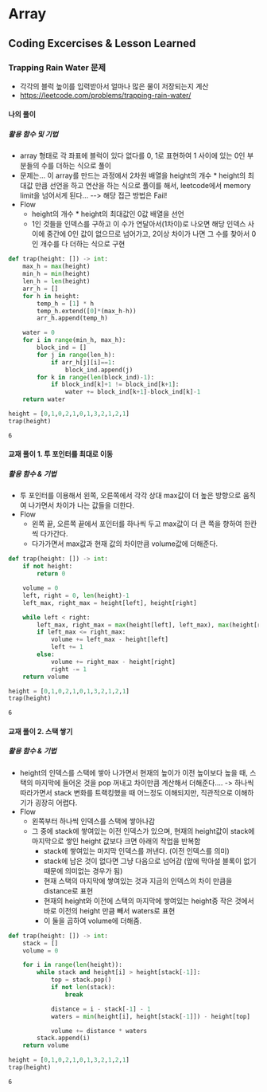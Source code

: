 # Array
## Coding Excercises & Lesson Learned

### Trapping Rain Water 문제
 - 각각의 블럭 높이를 입력받아서 얼마나 많은 물이 저장되는지 계산
 - https://leetcode.com/problems/trapping-rain-water/

#### 나의 풀이
##### 활용 함수 및 기법
 - array 형태로 각 좌표에 블럭이 있다 없다를 0, 1로 표현하여 1 사이에 있는 0인 부분들의 수를 더하는 식으로 풀이
 - 문제는... 이 array를 만드는 과정에서 2차원 배열을 height의 개수 * height의 최대값 만큼 선언을 하고 연산을 하는 식으로 풀이를 해서, leetcode에서 memory limit을 넘어서게 된다... --> 해당 접근 방법은 Fail!
 - Flow 
    + height의 개수 * height의 최대값인 0값 배열을 선언
    + 1인 것들을 인덱스를 구하고 이 수가 연달아서(1차이)로 나오면 해당 인덱스 사이에 중간에 0인 값이 없으므로 넘어가고, 2이상 차이가 나면 그 수를 찾아서 0인 개수를 다 더하는 식으로 구현


```python
def trap(height: []) -> int:
    max_h = max(height)
    min_h = min(height)
    len_h = len(height)
    arr_h = []
    for h in height:
        temp_h = [1] * h
        temp_h.extend([0]*(max_h-h))
        arr_h.append(temp_h)

    water = 0
    for i in range(min_h, max_h):
        block_ind = []
        for j in range(len_h):
            if arr_h[j][i]==1:
                block_ind.append(j)    
        for k in range(len(block_ind)-1):
            if block_ind[k]+1 != block_ind[k+1]:
                water += block_ind[k+1]-block_ind[k]-1
    return water
```


```python
height = [0,1,0,2,1,0,1,3,2,1,2,1]
trap(height)
```




    6



#### 교재 풀이 1. 투 포인터를 최대로 이동
##### 활용 함수 & 기법
 - 투 포인터를 이용해서 왼쪽, 오른쪽에서 각각 상대 max값이 더 높은 방향으로 움직여 나가면서 차이가 나는 값들을 더한다.
 - Flow 
    + 왼쪽 끝, 오른쪽 끝에서 포인터를 하나씩 두고 max값이 더 큰 쪽을 향하여 한칸씩 다가간다.
    + 다가가면서 max값과 현재 값의 차이만큼 volume값에 더해준다.


```python
def trap(height: []) -> int:
    if not height:
        return 0

    volume = 0
    left, right = 0, len(height)-1
    left_max, right_max = height[left], height[right]

    while left < right:
        left_max, right_max = max(height[left], left_max), max(height[right], right_max)
        if left_max <= right_max:
            volume += left_max - height[left]
            left += 1
        else:
            volume += right_max - height[right]
            right -= 1
    return volume
```


```python
height = [0,1,0,2,1,0,1,3,2,1,2,1]
trap(height)
```




    6



#### 교재 풀이 2. 스택 쌓기
##### 활용 함수 & 기법
 - height의 인덱스를 스택에 쌓아 나가면서 현재의 높이가 이전 높이보다 높을 때, 스택의 마지막에 들어온 것을 pop 꺼내고 차이만큼 계산해서 더해준다.... -> 하나씩 따라가면서 stack 변화를 트랙킹했을 때 어느정도 이해되지만, 직관적으로 이해하기가 굉장히 어렵다.
 - Flow 
    + 왼쪽부터 하나씩 인덱스를 스택에 쌓아나감
    + 그 중에 stack에 쌓여있는 이전 인덱스가 있으며, 현재의 height값이 stack에 마지막으로 쌓인 height 값보다 크면 아래의 작업을 반복함
        - stack에 쌓여있는 마지막 인덱스를 꺼낸다. (이전 인덱스를 의미)
        - stack에 남은 것이 없다면 그냥 다음으로 넘어감 (앞에 막아설 블록이 없기 때문에 의미없는 경우가 됨)
        - 현재 스택의 마지막에 쌓여있는 것과 지금의 인덱스의 차이 만큼을 distance로 표현
        - 현재의 height와 이전에 스택의 마지막에 쌓여있는 height중 작은 것에서 바로 이전의 height 만큼 빼서 waters로 표현
        - 이 둘을 곱하여 volume에 더해줌.


```python
def trap(height: []) -> int:
    stack = []
    volume = 0

    for i in range(len(height)):
        while stack and height[i] > height[stack[-1]]:
            top = stack.pop()
            if not len(stack):
                break

            distance = i - stack[-1] - 1
            waters = min(height[i], height[stack[-1]]) - height[top]

            volume += distance * waters
        stack.append(i)
    return volume
```


```python
height = [0,1,0,2,1,0,1,3,2,1,2,1]
trap(height)
```




    6
